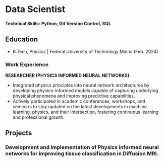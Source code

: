 # Data Scientist

#### Technical Skills: Python, Git Version Control, SQL

## Education
- B.Tech, Physics | Federal University of Technology Minna (Feb. 2024)

### Work Experience
**RESEARCHER (PHYSICS INFORMED NEURAL NETWORKS)**
- Integrated physics principles into neural network architectures by developing physics-informed models
capable of capturing underlying physical phenomena and improving predictive capabilities.
- Actively participated in academic conferences, workshops, and seminars to stay updated on the latest
developments in machine learning, physics, and their
intersection, fostering continuous learning and professional growth.

## Projects
### Development and implementation of Physics informed neural networks for improving tissue classification in Diffusion MRI.

